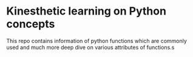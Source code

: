 # Kinesthetic learning on Python concepts

This repo contains information of python functions which are commonly used and much more deep dive on various attributes of functions.s
